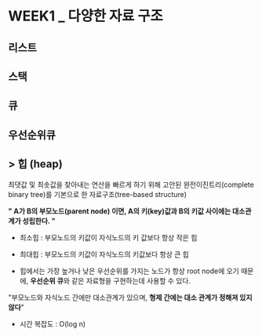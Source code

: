 # WEEK1 \_ 다양한 자료 구조

## 리스트

## 스택

## 큐

## 우선순위큐

## > 힙 (heap)

최댓값 및 최솟값을 찾아내는 연산을 빠르게 하기 위해 고안된 완전이진트리(complete binary tree)를 기본으로 한 자료구조(tree-based structure)

**" A가 B의 부모노드(parent node) 이면, A의 키(key)값과 B의 키값 사이에는 대소관계가 성립한다. "**

- 최소힙
  : 부모노드의 키값이 자식노드의 키 값보다 항상 작은 힙

- 최대힙 : 부모노드의 키값이 자식노드의 키값보다 항상 큰 힙
- 힙에서는 가장 높거나 낮은 우선순위를 가지는 노드가 항상 root node에 오기 때문에, **우선순위 큐**와 같은 자료형을 구현하는데 사용할 수 있다.

"부모노드와 자식노드 간에만 대소관계가 있으며, **형제 간에는 대소 관계가 정해져 있지 않다**"

- 시간 복잡도 : O(log n)
